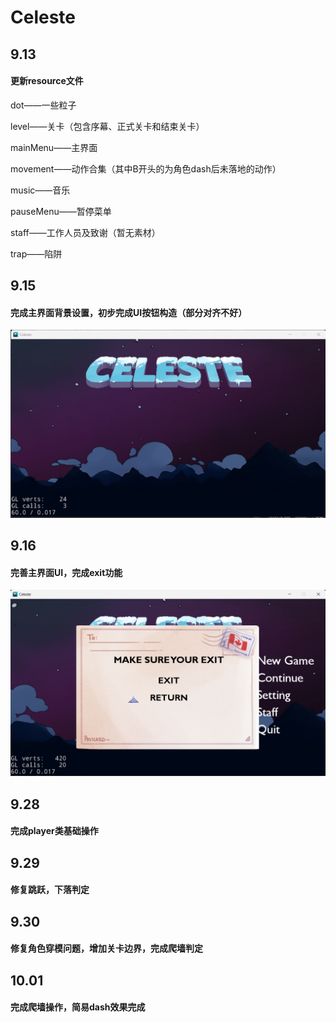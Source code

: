 # Celeste

## 9.13

#### 更新resource文件

dot——一些粒子

level——关卡（包含序幕、正式关卡和结束关卡）

mainMenu——主界面

movement——动作合集（其中B开头的为角色dash后未落地的动作）

music——音乐

pauseMenu——暂停菜单

staff——工作人员及致谢（暂无素材）

trap——陷阱

## 9.15

#### 完成主界面背景设置，初步完成UI按钮构造（部分对齐不好）

![image](https://github.com/LionKk99/Celeste/blob/master/README_image/9.15_01.png?raw=true)

## 9.16

#### 完善主界面UI，完成exit功能

![image](https://github.com/LionKk99/Celeste/blob/master/README_image/9.16_02.png?raw=true)

## 9.28

#### 完成player类基础操作

## 9.29

#### 修复跳跃，下落判定

## 9.30

#### 修复角色穿模问题，增加关卡边界，完成爬墙判定

## 10.01

#### 完成爬墙操作，简易dash效果完成
